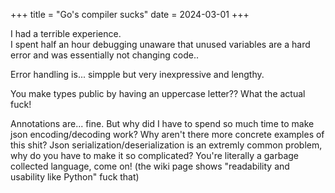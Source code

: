 +++
title = "Go's compiler sucks"
date = 2024-03-01
+++

I had a terrible experience.  
I spent half an hour debugging unaware that unused variables are a hard error
and was essentially not changing code..

Error handling is... simpple but very inexpressive and lengthy.

You make types public by having an uppercase letter?? What the actual fuck!

Annotations are... fine. But why did I have to spend so much time to make json
encoding/decoding work? Why aren't there more concrete examples of this shit?
Json serialization/deserialization is an extremly common problem, why do you
have to make it so complicated? You're literally a garbage collected language,
come on! (the wiki page shows "readability and usability like Python" fuck that)

<!-- more -->
